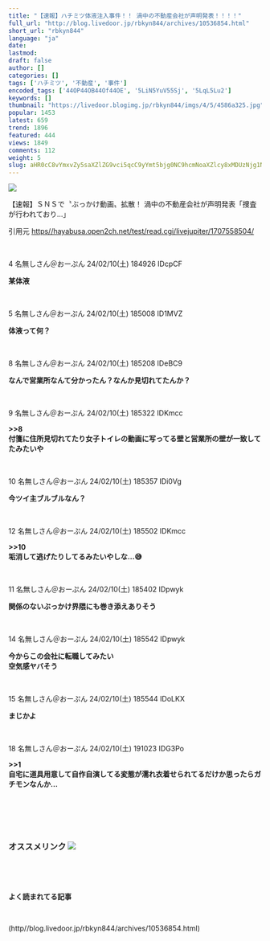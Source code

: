 ```yaml
---
title: "【速報】ハチミツ体液注入事件！！ 渦中の不動産会社が声明発表！！！！"
full_url: "http://blog.livedoor.jp/rbkyn844/archives/10536854.html"
short_url: "rbkyn844"
language: "ja"
date: 
lastmod: 
draft: false
author: []
categories: []
tags: ['ハチミツ', '不動産', '事件']
encoded_tags: ['44OP44OB44Of44OE', '5LiN5YuV55Sj', '5LqL5Lu2']
keywords: []
thumbnail: "https://livedoor.blogimg.jp/rbkyn844/imgs/4/5/4586a325.jpg"
popular: 1453
latest: 659
trend: 1896
featured: 444
views: 1849
comments: 112
weight: 5
slug: aHR0cC8vYmxvZy5saXZlZG9vci5qcC9yYmt5bjg0NC9hcmNoaXZlcy8xMDUzNjg1NC5odG1s
---
```


![](https://livedoor.blogimg.jp/rbkyn844/imgs/4/5/4586a325.jpg)

<div><p>【速報】ＳＮＳで〝ぶっかけ動画〟拡散！ 渦中の不動産会社が声明発表「捜査が行われており…」</p><p>引用元 <a href='https//hayabusa.open2ch.net/test/read.cgi/livejupiter/1707558504/' target='_blank' title=''>https//hayabusa.open2ch.net/test/read.cgi/livejupiter/1707558504/ </a> </p><br> <p class='res1'>4 名無しさん＠おーぷん 24/02/10(土) 184926 IDcpCF </p> <p class='res2'><b> 某体液 </b></p><br> <p class='res1'>5 名無しさん＠おーぷん 24/02/10(土) 185008 ID1MVZ </p> <p class='res2'><b> 体液って何？ </b></p><br> <p class='res1'>8 名無しさん＠おーぷん 24/02/10(土) 185208 IDeBC9 </p> <p class='res2'><b> なんで営業所なんて分かったん？なんか見切れてたんか？ </b></p><br> <p class='res1'>9 名無しさん＠おーぷん 24/02/10(土) 185322 IDKmcc </p> <p class='res2'><b> >>8<br>付箋に住所見切れてたり女子トイレの動画に写ってる壁と営業所の壁が一致してたみたいや </b></p><br> <p class='res1'>10 名無しさん＠おーぷん 24/02/10(土) 185357 IDi0Vg </p> <p class='res2'><b> 今ツイ主ブルブルなん？ </b></p><br> <p class='res1'>12 名無しさん＠おーぷん 24/02/10(土) 185502 IDKmcc </p> <p class='res2'><b> >>10<br>垢消して逃げたりしてるみたいやしな…😅</b></p><br> <p class='res1'>11 名無しさん＠おーぷん 24/02/10(土) 185402 IDpwyk </p> <p class='res2'><b> 関係のないぶっかけ界隈にも巻き添えありそう </b></p><br> <p class='res1'>14 名無しさん＠おーぷん 24/02/10(土) 185542 IDpwyk </p> <p class='res2'><b> 今からこの会社に転職してみたい<br>空気感ヤバそう </b></p><br> <p class='res1'>15 名無しさん＠おーぷん 24/02/10(土) 185544 IDoLKX </p> <p class='res2'><b> まじかよ </b></p><br> <p class='res1'>18 名無しさん＠おーぷん 24/02/10(土) 191023 IDG3Po </p> <p class='res2'><b> >>1<br>自宅に道具用意して自作自演してる変態が濡れ衣着せられてるだけか思ったらガチモンなんか… </b></p><br> <p id='5077e33f033c4e934bb013c7c4eb8bbd'> </p><br> <br> <p class='no-pc'></p> <h3 class='linkh'>オススメリンク <img src='http//blog.livedoor.jp/rbkyn844/ftp/fusagikom-fikergh.png'></h3> <p class='link2'> </p><br> <p class='no-pc'></p> <p class='no-pc'><br><p><b>よく読まれてる記事</b></p><br></p> </div>

(http//blog.livedoor.jp/rbkyn844/archives/10536854.html)
